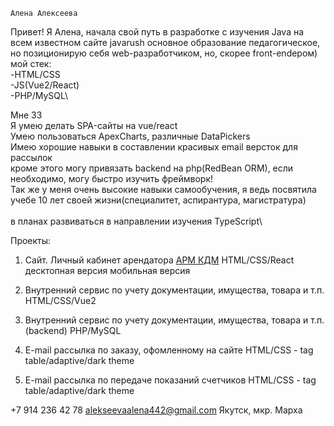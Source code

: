 	Алена Алексеева	

Привет! Я Алена, начала свой путь в разработке с изучения Java на всем известном сайте javarush
основное образование педагогическое, но позиционирую себя web-разработчиком, но, скорее front-endером)
мой стек: \
-HTML/CSS\
-JS(Vue2/React)\
-PHP/MySQL\

Мне 33\
Я умею делать SPA-сайты на vue/react\
Умею пользоваться ApexCharts, различные DataPickers\
Имею хорошие навыки в составлении красивых email версток для рассылок\
кроме этого могу привязать backend на php(RedBean ORM), если необходимо, могу быстро изучить фреймворк!\
Так же у меня очень высокие навыки самообучения, я ведь посвятила учебе 10 лет своей жизни(специалитет, аспирантура, магистратура)\
\
 в планах развиваться в направлении изучения TypeScript\

Проекты:
		
1. Сайт. Личный кабинет арендатора
[АРМ КДМ](https://arenda.aokdm.ru)
HTML/CSS/React
десктопная версия
мобильная версия	
2. Внутренний сервис по учету документации, имущества, товара и т.п.	HTML/CSS/Vue2	
3. Внутренний сервис по учету документации, имущества, товара и т.п. (backend)	PHP/MySQL
	
4. E-mail рассылка по заказу, офомленному на сайте	HTML/CSS - tag table/adaptive/dark theme	
5. E-mail рассылка по передаче показаний счетчиков	HTML/CSS - tag table/adaptive/dark theme	

+7 914 236 42 78
alekseevaalena442@gmail.com
Якутск, мкр. Марха
